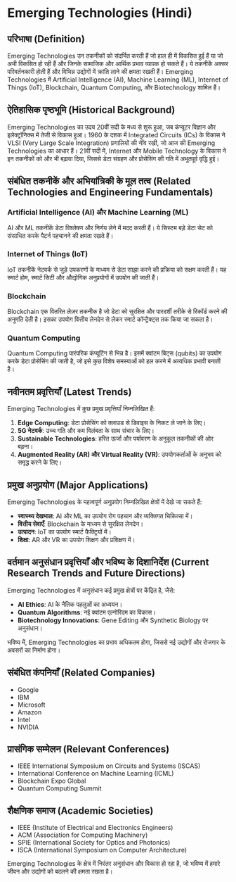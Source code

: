 # Emerging Technologies (Hindi)

## परिभाषा (Definition)

Emerging Technologies उन तकनीकों को संदर्भित करती हैं जो हाल ही में विकसित हुई हैं या जो अभी विकसित हो रही हैं और जिनके सामाजिक और आर्थिक प्रभाव व्यापक हो सकते हैं। ये तकनीकें अक्सर परिवर्तनकारी होती हैं और विभिन्न उद्योगों में क्रांति लाने की क्षमता रखती हैं। Emerging Technologies में Artificial Intelligence (AI), Machine Learning (ML), Internet of Things (IoT), Blockchain, Quantum Computing, और Biotechnology शामिल हैं।

## ऐतिहासिक पृष्ठभूमि (Historical Background)

Emerging Technologies का उदय 20वीं सदी के मध्य से शुरू हुआ, जब कंप्यूटर विज्ञान और इलेक्ट्रॉनिक्स में तेजी से विकास हुआ। 1960 के दशक में Integrated Circuits (ICs) के विकास ने VLSI (Very Large Scale Integration) प्रणालियों की नींव रखी, जो आज की Emerging Technologies का आधार हैं। 21वीं सदी में, Internet और Mobile Technology के विकास ने इन तकनीकों को और भी बढ़ावा दिया, जिससे डेटा संग्रहण और प्रोसेसिंग की गति में अभूतपूर्व वृद्धि हुई।

## संबंधित तकनीकें और अभियांत्रिकी के मूल तत्व (Related Technologies and Engineering Fundamentals)

### Artificial Intelligence (AI) और Machine Learning (ML)

AI और ML तकनीकें डेटा विश्लेषण और निर्णय लेने में मदद करती हैं। ये सिस्टम बड़े डेटा सेट को संसाधित करके पैटर्न पहचानने की क्षमता रखते हैं। 

### Internet of Things (IoT)

IoT तकनीकें नेटवर्क से जुड़े उपकरणों के माध्यम से डेटा साझा करने की प्रक्रिया को सक्षम करती हैं। यह स्मार्ट होम, स्मार्ट सिटी और औद्योगिक अनुप्रयोगों में उपयोग की जाती हैं।

### Blockchain

Blockchain एक वितरित लेज़र तकनीक है जो डेटा को सुरक्षित और पारदर्शी तरीके से रिकॉर्ड करने की अनुमति देती है। इसका उपयोग वित्तीय लेनदेन से लेकर स्मार्ट कॉन्ट्रैक्ट्स तक किया जा सकता है।

### Quantum Computing

Quantum Computing पारंपरिक कंप्यूटिंग से भिन्न है। इसमें क्वांटम बिट्स (qubits) का उपयोग करके डेटा प्रोसेसिंग की जाती है, जो इसे कुछ विशेष समस्याओं को हल करने में अत्यधिक प्रभावी बनाती है।

## नवीनतम प्रवृत्तियाँ (Latest Trends)

Emerging Technologies में कुछ प्रमुख प्रवृत्तियाँ निम्नलिखित हैं:

1. **Edge Computing**: डेटा प्रोसेसिंग को क्लाउड से डिवाइस के निकट ले जाने के लिए।
2. **5G नेटवर्क**: उच्च गति और कम विलंबता के साथ संचार के लिए।
3. **Sustainable Technologies**: हरित ऊर्जा और पर्यावरण के अनुकूल तकनीकों की ओर बढ़ना।
4. **Augmented Reality (AR) और Virtual Reality (VR)**: उपयोगकर्ताओं के अनुभव को समृद्ध करने के लिए।

## प्रमुख अनुप्रयोग (Major Applications)

Emerging Technologies के महत्वपूर्ण अनुप्रयोग निम्नलिखित क्षेत्रों में देखे जा सकते हैं:

- **स्वास्थ्य देखभाल**: AI और ML का उपयोग रोग पहचान और व्यक्तिगत चिकित्सा में।
- **वित्तीय सेवाएँ**: Blockchain के माध्यम से सुरक्षित लेनदेन।
- **उत्पादन**: IoT का उपयोग स्मार्ट फैक्ट्रियों में।
- **शिक्षा**: AR और VR का उपयोग शिक्षण और प्रशिक्षण में।

## वर्तमान अनुसंधान प्रवृत्तियाँ और भविष्य के दिशानिर्देश (Current Research Trends and Future Directions)

Emerging Technologies में अनुसंधान कई प्रमुख क्षेत्रों पर केंद्रित है, जैसे:

- **AI Ethics**: AI के नैतिक पहलुओं का अध्ययन।
- **Quantum Algorithms**: नई क्वांटम एल्गोरिदम का विकास।
- **Biotechnology Innovations**: Gene Editing और Synthetic Biology पर अनुसंधान।

भविष्य में, Emerging Technologies का प्रभाव अधिकतम होगा, जिससे नई उद्योगों और रोजगार के अवसरों का निर्माण होगा। 

## संबंधित कंपनियाँ (Related Companies)

- Google
- IBM
- Microsoft
- Amazon
- Intel
- NVIDIA

## प्रासंगिक सम्मेलन (Relevant Conferences)

- IEEE International Symposium on Circuits and Systems (ISCAS)
- International Conference on Machine Learning (ICML)
- Blockchain Expo Global
- Quantum Computing Summit

## शैक्षणिक समाज (Academic Societies)

- IEEE (Institute of Electrical and Electronics Engineers)
- ACM (Association for Computing Machinery)
- SPIE (International Society for Optics and Photonics)
- ISCA (International Symposium on Computer Architecture)

Emerging Technologies के क्षेत्र में निरंतर अनुसंधान और विकास हो रहा है, जो भविष्य में हमारे जीवन और उद्योगों को बदलने की क्षमता रखता है।